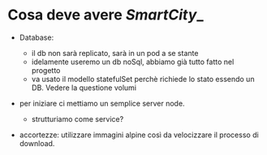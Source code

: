 # Cosa deve avere _SmartCity__
* Database:
  * il db non sarà replicato, sarà in un pod a se stante 
  * idelamente useremo un db noSql, abbiamo già tutto fatto nel progetto
  * va usato il modello statefulSet perchè richiede lo stato essendo un DB. Vedere la questione volumi

* per iniziare ci mettiamo un semplice server node.
  * strutturiamo come service? 
  
  
  
  
* accortezze: utilizzare immagini alpine così da velocizzare il processo di download.

